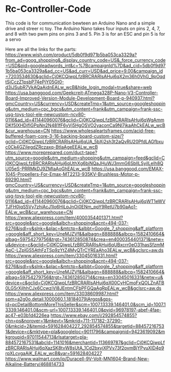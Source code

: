 # Rc-Controller-Code
This code is for communication bewteen an Arduino Nano and a simple drive and streer rc toy. The Arduino Nano takes four inputs on pins 2, 4, 7, and 8 with two pwm pins on pins 3 and 5. Pin 3 is for an ESC and pin 5 is for a servo

Here are all the links for the parts:
https://www.wish.com/product/5db0f9d971b5ba053ca3329a?from_ad=goog_shopping&_display_country_code=US&_force_currency_code=USD&pid=googleadwords_int&c=%7BcampaignId%7D&ad_cid=5db0f9d971b5ba053ca3329a&ad_cc=US&ad_curr=USD&ad_price=9.00&campaign_id=7203534630&gclid=Cj0KCQjwpLfzBRCRARIsAHuj6qX2m36h0VhG_9pOqdtSjCczZ1psbP74ePjY05Gt0-d3iJSubR7VkAQaAidnEALw_wcB&hide_login_modal=true&share=web
https://usa.banggood.com/Geekcreit-ATmega328P-Nano-V3-Controller-Board-Improved-Version-Module-Development-Board-p-940937.html?gmcCountry=US&currency=USD&createTmp=1&utm_source=googleshopping&utm_medium=cpc_bgcs&utm_content=frank&utm_campaign=frank-ssc-usg-toys-tool-ele-newcustom-ncv80-0116&ad_id=411440960076&gclid=Cj0KCQjwpLfzBRCRARIsAHuj6qWgAmmDKf5lXHDjfIGPpNn2N481fF6yVj5HgOSVO2yaconCa9Nl7jkaAhCkEALw_wcB&cur_warehouse=CN
https://www.wholesaleartsframes.com/acid-free-buffered-foam-core-3-16-backing-board-custom-size/?gclid=Cj0KCQjwpLfzBRCRARIsAHuj6qUA_5bXj2sh3t2aQvRU20PfdLAGfbxuc0Ck4GZjIegdZRczaxq-BtIaAgeEEALw_wcB
https://www.moreprepared.com/duct-tape?utm_source=google&utm_medium=shopping&utm_campaign=feed&gclid=Cj0KCQjwpLfzBRCRARIsAHuj6qUthXg6biNQaJHuWJ3mmG6SbllLSyilLeIh8QU05eS-PRRMkDJ9ZMIaAoGhEALw_wcB
https://usa.banggood.com/EMAX-1045-Propellers-For-Emax-MT2213-935KV-Brushless-Motor-p-69290.html?gmcCountry=US&currency=USD&createTmp=1&utm_source=googleshopping&utm_medium=cpc_bgcs&utm_content=frank&utm_campaign=frank-ssc-usg-toys-tool-ele-newcustom-ncv80-0116&ad_id=411440960076&gclid=Cj0KCQjwpLfzBRCRARIsAHuj6qWT1eWVTJFH0jqS5Vy7zhiAcJ1Io6HiLpJnOi0ENm_ppY9RetU7b90aAo1-EALw_wcB&cur_warehouse=CN
https://www.aliexpress.com/item/4000354401371.html?src=google&src=google&albch=shopping&acnt=494-037-6276&isdl=y&slnk=&plac=&mtctp=&albbt=Google_7_shopping&aff_platform=google&aff_short_key=UneMJZVf&&albagn=888888&albcp=1582410664&albag=59754279756&trgt=743612850874&crea=en4000354401371&netw=u&device=c&gclid=Cj0KCQjwpLfzBRCRARIsAHuj6qUBxcrr0eO31hasSfzmMApC-LZplGS5AthFzTSp9zYtZ4MyQTrCYREaAho3EALw_wcB&gclsrc=aw.ds
https://www.aliexpress.com/item/33045016331.html?src=google&src=google&albch=shopping&acnt=494-037-6276&isdl=y&slnk=&plac=&mtctp=&albbt=Google_7_shopping&aff_platform=google&aff_short_key=UneMJZVf&&albagn=888888&albcp=1582410664&albag=59754279756&trgt=743612850714&crea=en33045016331&netw=u&device=c&gclid=Cj0KCQjwpLfzBRCRARIsAHuj6qX00CyHCmoFxQOLZnATB0LG5rXjIhhCJx6CcwziVl8JEntmCFbPFGQaAgRpEALw_wcB&gclsrc=aw.ds
https://www.aliexpress.com/item/33038609987.html?spm=a2g0o.detail.1000060.1.18184079jArgqs&gps-id=pcDetailBottomMoreThisSeller&scm=1007.13339.146401.0&scm_id=1007.13339.146401.0&scm-url=1007.13339.146401.0&pvid=96978197-abef-4fae-ac47-e03b1d4226ea
https://www.ebay.com/i/292854574855?chn=ps&norover=1&mkevt=1&mkrid=711-117182-37290-0&mkcid=2&itemid=591628404227_292854574855&targetid=884572167531&device=c&mktype=pla&googleloc=9011796&campaignid=9423619092&mkgroupid=97011544713&rlsatarget=pla-884572167531&abcId=1141016&merchantid=113669787&gclid=Cj0KCQjwpLfzBRCRARIsAHuj6qXazSK8tvW8sUtA_1Cd2bxyiXPVv73f2ovmBjYPyuXID4p9rpXLcvgaAiK_EALw_wcB&var=591628404227
https://www.walmart.com/ip/Duracell-9V-Volt-MN1604-Brand-New-Alkaline-Battery/468814733
